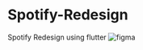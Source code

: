 # Spotify-Redesign
Spotify Redesign using flutter
![figma](https://user-images.githubusercontent.com/73193206/200717132-9847ad8d-98a2-4489-abb2-8af2501b1540.png)
